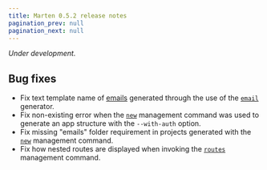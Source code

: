 ```yaml
---
title: Marten 0.5.2 release notes
pagination_prev: null
pagination_next: null
---
```


_Under development._

## Bug fixes

* Fix text template name of [emails](../../emailing.mdx) generated through the use of the [`email`](../../development/reference/generators.md#email) generator.
* Fix non-existing error when the [`new`](../../development/reference/management-commands.md#new) management command was used to generate an app structure with the `--with-auth` option.
* Fix missing "emails" folder requirement in projects generated with the [`new`](../../development/reference/management-commands.md#new) management command.
* Fix how nested routes are displayed when invoking the [`routes`](../../development/reference/management-commands.md#routes) management command.
